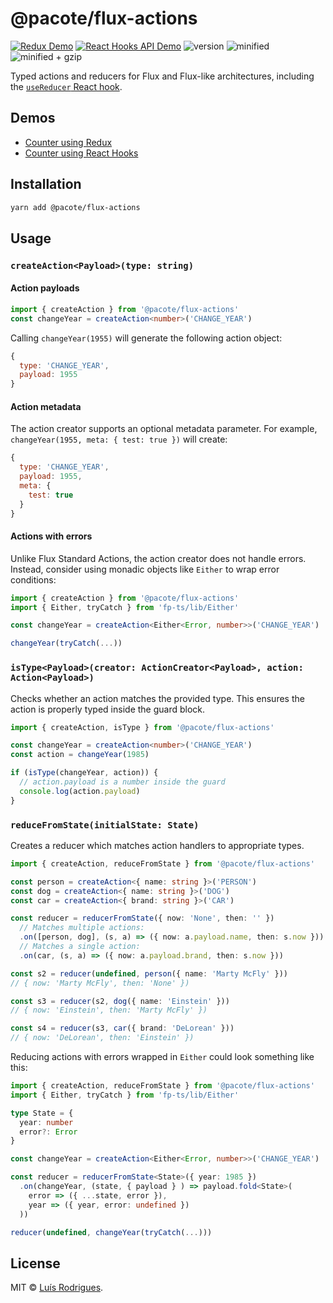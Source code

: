# @pacote/flux-actions

[![Redux Demo](https://badgen.net/badge/codesandbox/redux%20demo/yellow)](https://codesandbox.io/s/xv62o57r3z)
[![React Hooks API Demo](https://badgen.net/badge/codesandbox/react%20hooks%20api%20demo/yellow)](https://codesandbox.io/s/2wx6n5zlj0)
![version](https://badgen.net/npm/v/@pacote/flux-actions)
![minified](https://badgen.net/bundlephobia/min/@pacote/flux-actions)
![minified + gzip](https://badgen.net/bundlephobia/minzip/@pacote/flux-actions)

Typed actions and reducers for Flux and Flux-like architectures, including the [`useReducer` React hook](https://reactjs.org/docs/hooks-reference.html#usereducer).

## Demos

- [Counter using Redux](https://codesandbox.io/s/xv62o57r3z)
- [Counter using React Hooks](https://codesandbox.io/s/2wx6n5zlj0)

## Installation

```bash
yarn add @pacote/flux-actions
```

## Usage

### `createAction<Payload>(type: string)`

#### Action payloads

```typescript
import { createAction } from '@pacote/flux-actions'
const changeYear = createAction<number>('CHANGE_YEAR')
```

Calling `changeYear(1955)` will generate the following action object:

```javascript
{
  type: 'CHANGE_YEAR',
  payload: 1955
}
```

#### Action metadata

The action creator supports an optional metadata parameter. For example, `changeYear(1955, meta: { test: true })` will create:

```javascript
{
  type: 'CHANGE_YEAR',
  payload: 1955,
  meta: {
    test: true
  }
}
```

#### Actions with errors

Unlike Flux Standard Actions, the action creator does not handle errors. Instead, consider using monadic objects like `Either` to wrap error conditions:

```typescript
import { createAction } from '@pacote/flux-actions'
import { Either, tryCatch } from 'fp-ts/lib/Either'

const changeYear = createAction<Either<Error, number>>('CHANGE_YEAR')

changeYear(tryCatch(...))
```

### `isType<Payload>(creator: ActionCreator<Payload>, action: Action<Payload>)`

Checks whether an action matches the provided type. This ensures the action is properly typed inside the guard block.

```typescript
import { createAction, isType } from '@pacote/flux-actions'

const changeYear = createAction<number>('CHANGE_YEAR')
const action = changeYear(1985)

if (isType(changeYear, action)) {
  // action.payload is a number inside the guard
  console.log(action.payload)
}
```

### `reduceFromState(initialState: State)`

Creates a reducer which matches action handlers to appropriate types.

```typescript
import { createAction, reduceFromState } from '@pacote/flux-actions'

const person = createAction<{ name: string }>('PERSON')
const dog = createAction<{ name: string }>('DOG')
const car = createAction<{ brand: string }>('CAR')

const reducer = reducerFromState({ now: 'None', then: '' })
  // Matches multiple actions:
  .on([person, dog], (s, a) => ({ now: a.payload.name, then: s.now }))
  // Matches a single action:
  .on(car, (s, a) => ({ now: a.payload.brand, then: s.now }))

const s2 = reducer(undefined, person({ name: 'Marty McFly' }))
// { now: 'Marty McFly', then: 'None' })

const s3 = reducer(s2, dog({ name: 'Einstein' }))
// { now: 'Einstein', then: 'Marty McFly' })

const s4 = reducer(s3, car({ brand: 'DeLorean' }))
// { now: 'DeLorean', then: 'Einstein' })
```

Reducing actions with errors wrapped in `Either` could look something like this:

```typescript
import { createAction, reduceFromState } from '@pacote/flux-actions'
import { Either, tryCatch } from 'fp-ts/lib/Either'

type State = {
  year: number
  error?: Error
}

const changeYear = createAction<Either<Error, number>>('CHANGE_YEAR')

const reducer = reducerFromState<State>({ year: 1985 })
  .on(changeYear, (state, { payload } ) => payload.fold<State>(
    error => ({ ...state, error }),
    year => ({ year, error: undefined })
  ))

reducer(undefined, changeYear(tryCatch(...)))
```

## License

MIT © [Luís Rodrigues](https://goblindegook.com).
